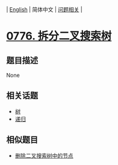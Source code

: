 
| [English](README_EN.md) | 简体中文 | [问题相关](QUESTION.md) |
# [0776. 拆分二叉搜索树](https://leetcode-cn.com/problems/split-bst/)
## 题目描述
None
## 相关话题
- [树](https://leetcode-cn.com/tag/tree)
- [递归](https://leetcode-cn.com/tag/recursion)
## 相似题目
- [删除二叉搜索树中的节点](../0450/README.md)
